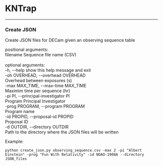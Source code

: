 # KNTrap

---
### Create JSON

Create JSON files for DECam given an observing sequence table

positional arguments: <br>
  filename              Sequence file name (CSV)<br>
<br>
optional arguments:<br>
  -h, --help            show this help message and exit<br>
  -oh OVERHEAD, --overhead OVERHEAD<br>
                        Overhead between exposures (s)<br>
  -max MAX_TIME, --max-time MAX_TIME<br>
                        Maximim time per sequence (hr)<br>
  -pi PI, --principal-investigator PI<br>
                        Program Principal Investigator<br>
  -prog PROGRAM, --program PROGRAM<br>
                        Program name<br>
  -id PROPID, --proposal-id PROPID<br>
                        Proposal ID<br>
  -d OUTDIR, --directory OUTDIR<br>
                        Path to the directory where the JSON files will be
                        written<br>

Example:
```
python create_json.py observing_sequence.csv -max 2 -pi "Albert Einstein" -prog "Fun With Relativity" -id NOAO-1908A --directory JSON_files
```
